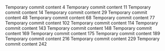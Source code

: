 Temporary commit content 4
Temporary commit content 11
Temporary commit content 14
Temporary commit content 29
Temporary commit content 48
Temporary commit content 68
Temporary commit content 77
Temporary commit content 102
Temporary commit content 114
Temporary commit content 143
Temporary commit content 148
Temporary commit content 169
Temporary commit content 175
Temporary commit content 189
Temporary commit content 216
Temporary commit content 229
Temporary commit content 242
